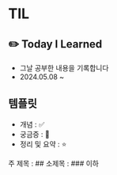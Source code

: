 # TIL

## ✏️ Today I Learned

- 그날 공부한 내용을 기록합니다
- 2024.05.08 ~

## 템플릿

- 개념 : ✅
- 궁금증 : 🤔
- 정리 및 요약 : ⭐

주 제목 : ##
소제목 : ### 이하

